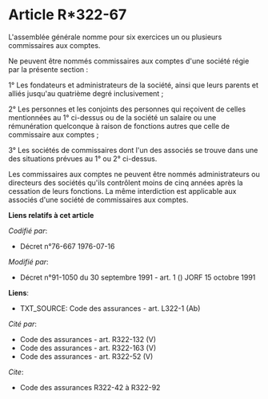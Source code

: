 # Article R*322-67

L'assemblée générale nomme pour six exercices un ou plusieurs commissaires aux comptes.

Ne peuvent être nommés commissaires aux comptes d'une société régie par la présente section :

1° Les fondateurs et administrateurs de la société, ainsi que leurs parents et alliés jusqu'au quatrième degré
inclusivement ;

2° Les personnes et les conjoints des personnes qui reçoivent de celles mentionnées au 1° ci-dessus ou de la société un
salaire ou une rémunération quelconque à raison de fonctions autres que celle de commissaire aux comptes ;

3° Les sociétés de commissaires dont l'un des associés se trouve dans une des situations prévues au 1° ou 2° ci-dessus.

Les commissaires aux comptes ne peuvent être nommés administrateurs ou directeurs des sociétés qu'ils contrôlent moins de
cinq années après la cessation de leurs fonctions. La même interdiction est applicable aux associés d'une société de
commissaires aux comptes.

**Liens relatifs à cet article**

_Codifié par_:

  - Décret n°76-667 1976-07-16

_Modifié par_:

  - Décret n°91-1050 du 30 septembre 1991 - art. 1 () JORF 15 octobre 1991

**Liens**:

  - TXT_SOURCE: Code des assurances - art. L322-1 (Ab)

_Cité par_:

  - Code des assurances - art. R322-132 (V)
  - Code des assurances - art. R322-163 (V)
  - Code des assurances - art. R322-52 (V)

_Cite_:

  - Code des assurances R322-42 à R322-92
